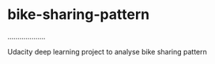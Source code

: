 # bike-sharing-pattern

...................

Udacity deep learning project to analyse bike sharing pattern
